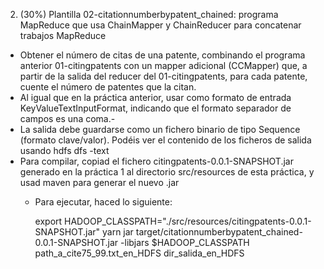  2. (30%) Plantilla 02-citationnumberbypatent_chained: programa MapReduce que usa ChainMapper y ChainReducer para concatenar trabajos MapReduce

- Obtener el número de citas de una patente, combinando el programa anterior 01-citingpatents con un mapper adicional (CCMapper) que, a partir de la salida del reducer del 01-citingpatents, para cada patente, cuente el número de patentes que la citan. 
- Al igual que en la práctica anterior, usar como formato de entrada KeyValueTextInputFormat, indicando que el formato separador de campos es una coma.-
- La salida debe guardarse como un fichero binario de tipo Sequence (formato clave/valor). Podéis ver el contenido de los ficheros de salida usando hdfs dfs -text
- Para compilar, copiad el fichero citingpatents-0.0.1-SNAPSHOT.jar generado en la práctica 1 al directorio src/resources de esta práctica, y usad maven para generar el nuevo .jar
    - Para ejecutar, haced lo siguiente:

        export HADOOP_CLASSPATH="./src/resources/citingpatents-0.0.1-SNAPSHOT.jar"
        yarn jar target/citationnumberbypatent_chained-0.0.1-SNAPSHOT.jar -libjars $HADOOP_CLASSPATH path_a_cite75_99.txt_en_HDFS dir_salida_en_HDFS

